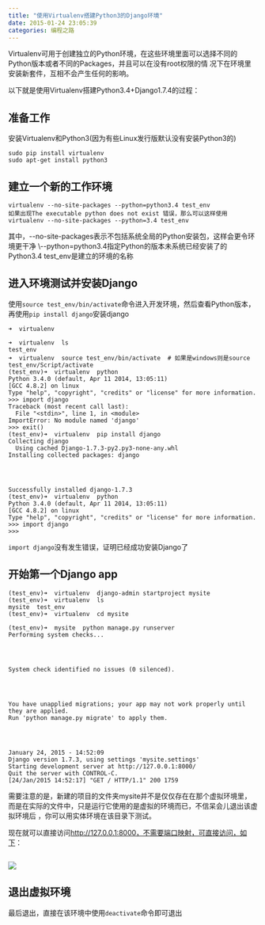 ```yaml
---
title: "使用Virtualenv搭建Python3的Django环境"
date: 2015-01-24 23:05:39
categories: 编程之路
---
```

Virtualenv可用于创建独立的Python环境，在这些环境里面可以选择不同的Python版本或者不同的Packages，并且可以在没有root权限的情
况下在环境里安装新套件，互相不会产生任何的影响。  

以下就是使用Virtualenv搭建Python3.4+Django1.7.4的过程：

## 准备工作

安装Virtualenv和Python3(因为有些Linux发行版默认没有安装Python3的)

    sudo pip install virtualenv
    sudo apt-get install python3

## 建立一个新的工作环境



    virtualenv --no-site-packages --python=python3.4 test_env
    如果出现The executable python does not exist 错误，那么可以这样使用
    virtualenv --no-site-packages --python=3.4 test_env


其中，--no-site-packages表示不包括系统全局的Python安装包，这样会更令环境更干净
\\--python=python3.4指定Python的版本未系统已经安装了的Python3.4 test_env是建立的环境的名称

## 进入环境测试并安装Django

使用`source test_env/bin/activate`命令进入开发环境，然后查看Python版本，再使用`pip install
django`安装django



    ➜  virtualenv    

    ➜  virtualenv  ls
    test_env
    ➜  virtualenv  source test_env/bin/activate  # 如果是windows则是source test_env/Script/activate
    (test_env)➜  virtualenv  python
    Python 3.4.0 (default, Apr 11 2014, 13:05:11)
    [GCC 4.8.2] on linux
    Type "help", "copyright", "credits" or "license" for more information.
    >>> import django
    Traceback (most recent call last):
      File "<stdin>", line 1, in <module>
    ImportError: No module named 'django'
    >>> exit()
    (test_env)➜  virtualenv  pip install django
    Collecting django
      Using cached Django-1.7.3-py2.py3-none-any.whl
    Installing collected packages: django




    Successfully installed django-1.7.3
    (test_env)➜  virtualenv  python
    Python 3.4.0 (default, Apr 11 2014, 13:05:11)
    [GCC 4.8.2] on linux
    Type "help", "copyright", "credits" or "license" for more information.
    >>> import django
    >>>


`import django`没有发生错误，证明已经成功安装Django了

## 开始第一个Django app



    (test_env)➜  virtualenv  django-admin startproject mysite
    (test_env)➜  virtualenv  ls
    mysite  test_env
    (test_env)➜  virtualenv  cd mysite     
    
    (test_env)➜  mysite  python manage.py runserver
    Performing system checks...




    System check identified no issues (0 silenced).




    You have unapplied migrations; your app may not work properly until they are applied.
    Run 'python manage.py migrate' to apply them.




    January 24, 2015 - 14:52:09
    Django version 1.7.3, using settings 'mysite.settings'
    Starting development server at http://127.0.0.1:8000/
    Quit the server with CONTROL-C.
    [24/Jan/2015 14:52:17] "GET / HTTP/1.1" 200 1759




需要注意的是，新建的项目的文件夹mysite并不是仅仅存在在那个虚拟环境里，而是在实际的文件中，只是运行它使用的是虚拟的环境而已，不信呆会儿退出该虚拟环境后
，你可以用实体环境在该目录下测试。

现在就可以直接访问<http://127.0.0.1:8000，不需要端口映射，可直接访问，如下>：

## ![](http://7xnc86.com1.z0.glb.clouddn.com/virtualenv-python-django_0.jpg)  

## 退出虚拟环境

最后退出，直接在该环境中使用`deactivate`命令即可退出
